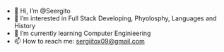- 👋 Hi, I’m @Seergito
- 👀 I’m interested in Full Stack Developing, Phyolosphy, Languages and History
- 🌱 I’m currently learning Computer Enginieering
- 📫 How to reach me: sergiitox09@gmail.com

